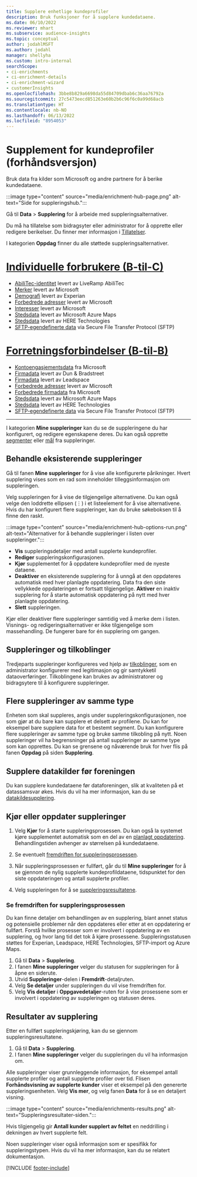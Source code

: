 ```yaml
---
title: Supplere enhetlige kundeprofiler
description: Bruk funksjoner for å supplere kundedataene.
ms.date: 06/10/2022
ms.reviewer: mhart
ms.subservice: audience-insights
ms.topic: conceptual
author: jodahlMSFT
ms.author: jodahl
manager: shellyha
ms.custom: intro-internal
searchScope:
- ci-enrichments
- ci-enrichment-details
- ci-enrichment-wizard
- customerInsights
ms.openlocfilehash: 3bbe8b829a6698da55d84709dbab6c36aa76792a
ms.sourcegitcommit: 27c5473eecd851263e60b2b6c96f6c0a99d68acb
ms.translationtype: HT
ms.contentlocale: nb-NO
ms.lasthandoff: 06/13/2022
ms.locfileid: "8954053"
---
```

# <a name="enrichment-for-customer-profiles-preview"></a>Supplement for kundeprofiler (forhåndsversjon)

Bruk data fra kilder som Microsoft og andre partnere for å berike kundedataene.

:::image type="content" source="media/enrichment-hub-page.png" alt-text="Side for suppleringshub.":::

Gå til **Data** > **Supplering** for å arbeide med suppleringsalternativer.  

Du må ha tillatelse som bidragsyter eller administrator for å opprette eller redigere berikelser. Du finner mer informasjon i [Tillatelser](permissions.md).

I kategorien **Oppdag** finner du alle støttede suppleringsalternativer.

# <a name="individual-consumers-b-to-c"></a>[Individuelle forbrukere (B-til-C)](#tab/b2c)

- [AbiliTec-identitet](enrichment-liveramp.md) levert av LiveRamp AbiliTec
- [Merker](enrichment-microsoft.md) levert av Microsoft
- [Demografi](enrichment-experian.md) levert av Experian
- [Forbedrede adresser](enrichment-enhanced-addresses.md) levert av Microsoft
- [Interesser](enrichment-microsoft.md) levert av Microsoft
- [Stedsdata](enrichment-azure-maps.md) levert av Microsoft Azure Maps
- [Stedsdata](enrichment-here.md) levert av HERE Technologies
- [SFTP-egendefinerte data](enrichment-SFTP-custom-import.md) via Secure File Transfer Protocol (SFTP)

# <a name="business-accounts-b-to-b"></a>[Forretningsforbindelser (B-til-B)](#tab/b2b)

- [Kontoengasjementsdata](enrichment-office.md) fra Microsoft
- [Firmadata](enrichment-dnb.md) levert av Dun & Bradstreet
- [Firmadata](enrichment-leadspace.md) levert av Leadspace
- [Forbedrede adresser](enrichment-enhanced-addresses.md) levert av Microsoft
- [Forbedrede firmadata](enrichment-enhanced-company-data.md) fra Microsoft
- [Stedsdata](enrichment-azure-maps.md) levert av Microsoft Azure Maps
- [Stedsdata](enrichment-here.md) levert av HERE Technologies
- [SFTP-egendefinerte data](enrichment-SFTP-custom-import.md) via Secure File Transfer Protocol (SFTP)

---

I kategorien **Mine suppleringer** kan du se de suppleringene du har konfigurert, og redigere egenskapene deres. Du kan også opprette [segmenter](segments.md) eller [mål](measures.md) fra suppleringer.

## <a name="manage-existing-enrichments"></a>Behandle eksisterende suppleringer

Gå til fanen **Mine suppleringer** for å vise alle konfigurerte pårikninger. Hvert supplering vises som en rad som inneholder tilleggsinformasjon om suppleringen.

Velg suppleringen for å vise de tilgjengelige alternativene. Du kan også velge den loddrette ellipsen (&vellip;) i et listeelement for å vise alternativene. Hvis du har konfigurert flere suppleringer, kan du bruke søkeboksen til å finne den raskt.

:::image type="content" source="media/enrichment-hub-options-run.png" alt-text="Alternativer for å behandle suppleringer i listen over suppleringer.":::

- **Vis** suppleringsdetaljer med antall supplerte kundeprofiler.
- **Rediger** suppleringskonfigurasjonen.
- **Kjør** supplementet for å oppdatere kundeprofiler med de nyeste dataene.
- **Deaktiver** en eksisterende supplering for å unngå at den oppdateres automatisk med hver planlagte oppdatering. Data fra den siste vellykkede oppdateringen er fortsatt tilgjengelige. **Aktiver** en inaktiv supplering for å starte automatisk oppdatering på nytt med hver planlagte oppdatering.
- **Slett** suppleringen.

Kjør eller deaktiver flere suppleringer samtidig ved å merke dem i listen. Visnings- og redigeringsalternativer er ikke tilgjengelige som massehandling. De fungerer bare for én supplering om gangen.

## <a name="enrichments-and-connections"></a>Suppleringer og tilkoblinger

Tredjeparts suppleringer konfigureres ved hjelp av [tilkoblinger](connections.md), som en administrator konfigurerer med legitimasjon og gir samtykketil dataoverføringer. Tilkoblingene kan brukes av administratorer og bidragsytere til å konfigurere suppleringer.  

## <a name="multiple-enrichments-of-the-same-type"></a>Flere suppleringer av samme type

Enheten som skal suppleres, angis under suppleringskonfigurasjonen, noe som gjør at du bare kan supplere et delsett av profilene. Du kan for eksempel bare supplere data for et bestemt segment. Du kan konfigurere flere suppleringer av samme type og bruke samme tilkobling på nytt. Noen suppleringer vil ha begrensninger på antall suppleringer av samme type som kan opprettes. Du kan se grensene og nåværende bruk for hver flis på fanen **Oppdag** på siden **Supplering**.

## <a name="enrich-data-sources-before-unification"></a>Supplere datakilder før foreningen

Du kan supplere kundedataene før dataforeningen, slik at kvaliteten på et datassamsvar økes. Hvis du vil ha mer informasjon, kan du se [datakildesupplering](data-sources-enrichment.md).

## <a name="run-or-refresh-enrichments"></a>Kjør eller oppdater suppleringer

1. Velg **Kjør** for å starte suppleringsprosessen. Du kan også la systemet kjøre supplementet automatisk som en del av en [planlagt oppdatering](system.md#schedule-tab). Behandlingstiden avhenger av størrelsen på kundedataene.

1. Se eventuelt [fremdriften for suppleringsprosessen](#see-the-progress-of-the-enrichment-process).

1. Når suppleringsprosessen er fullført, går du til **Mine suppleringer** for å se gjennom de nylig supplerte kundeprofildataene, tidspunktet for den siste oppdateringen og antall supplerte profiler.

1. Velg suppleringen for å se [suppleringsresultatene](#enrichment-results).

### <a name="see-the-progress-of-the-enrichment-process"></a>Se fremdriften for suppleringsprosessen

Du kan finne detaljer om behandlingen av en supplering, blant annet status og potensielle problemer når den oppdateres eller etter at en oppdatering er fullført. Forstå hvilke prosesser som er involvert i oppdatering av en supplering, og hvor lang tid det tok å kjøre prosessene. Suppleringsstatusen støttes for Experian, Leadspace, HERE Technologies, SFTP-import og Azure Maps.

1. Gå til **Data** > **Supplering**.
1. I fanen **Mine suppleringer** velger du statusen for suppleringen for å åpne en siderute.
1. Utvid **Suppleringer**-delen i **Fremdrift**-detaljruten.
1. Velg **Se detaljer** under suppleringen du vil vise fremdriften for.
1. Velg **Vis detaljer** i **Oppgavedetaljer**-ruten for å vise prosessene som er involvert i oppdatering av suppleringen og statusen deres.

## <a name="enrichment-results"></a>Resultater av supplering

Etter en fullført suppleringskjøring, kan du se gjennom suppleringsresultatene.

1. Gå til **Data** > **Supplering**.
1. I fanen **Mine suppleringer** velger du suppleringen du vil ha informasjon om.

Alle suppleringer viser grunnleggende informasjon, for eksempel antall supplerte profiler og antall supplerte profiler over tid. Flisen **Forhåndsvisning av supplerte kunder** viser et eksempel på den genererte suppleringsenheten. Velg **Vis mer**, og velg fanen **Data** for å se en detaljert visning.

:::image type="content" source="media/enrichments-results.png" alt-text="Suppleringsresultater-siden.":::

Hvis tilgjengelig gir **Antall kunder supplert av feltet** en neddrilling i dekningen av hvert supplerte felt.

Noen suppleringer viser også informasjon som er spesifikk for suppleringstypen. Hvis du vil ha mer informasjon, kan du se relatert dokumentasjon.

[!INCLUDE [footer-include](includes/footer-banner.md)]
